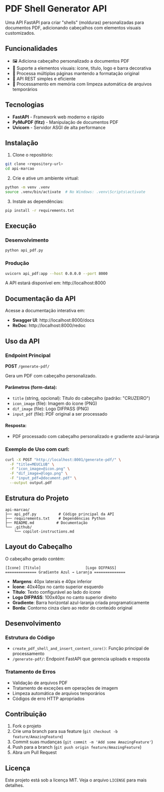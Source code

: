 # PDF Shell Generator API

Uma API FastAPI para criar "shells" (molduras) personalizadas para documentos PDF, adicionando cabeçalhos com elementos visuais customizados.

## Funcionalidades

- 🖼️ Adiciona cabeçalho personalizado a documentos PDF
- 🎨 Suporte a elementos visuais: ícone, título, logo e barra decorativa
- 📄 Processa múltiplas páginas mantendo a formatação original
- 🚀 API REST simples e eficiente
- 🔧 Processamento em memória com limpeza automática de arquivos temporários

## Tecnologias

- **FastAPI** - Framework web moderno e rápido
- **PyMuPDF (fitz)** - Manipulação de documentos PDF
- **Uvicorn** - Servidor ASGI de alta performance

## Instalação

1. Clone o repositório:
```bash
git clone <repository-url>
cd api-marcao
```

2. Crie e ative um ambiente virtual:
```bash
python -m venv .venv
source .venv/bin/activate  # No Windows: .venv\Scripts\activate
```

3. Instale as dependências:
```bash
pip install -r requirements.txt
```

## Execução

### Desenvolvimento
```bash
python api_pdf.py
```

### Produção
```bash
uvicorn api_pdf:app --host 0.0.0.0 --port 8000
```

A API estará disponível em: http://localhost:8000

## Documentação da API

Acesse a documentação interativa em:
- **Swagger UI**: http://localhost:8000/docs
- **ReDoc**: http://localhost:8000/redoc

## Uso da API

### Endpoint Principal

**POST** `/generate-pdf/`

Gera um PDF com cabeçalho personalizado.

#### Parâmetros (form-data):
- `title` (string, opcional): Título do cabeçalho (padrão: "CRUZEIRO")
- `icon_image` (file): Imagem do ícone (PNG)
- `dif_image` (file): Logo DIFPASS (PNG)
- `input_pdf` (file): PDF original a ser processado

#### Resposta:
- PDF processado com cabeçalho personalizado e gradiente azul-laranja

### Exemplo de Uso com curl:

```bash
curl -X POST "http://localhost:8001/generate-pdf/" \
  -F "title=MEUCLUB" \
  -F "icon_image=@icon.png" \
  -F "dif_image=@logo.png" \
  -F "input_pdf=@document.pdf" \
  --output output.pdf
```

## Estrutura do Projeto

```
api-marcao/
├── api_pdf.py          # Código principal da API
├── requirements.txt    # Dependências Python
├── README.md          # Documentação
└── .github/
    └── copilot-instructions.md
```

## Layout do Cabeçalho

O cabeçalho gerado contém:

```
[Ícone] [Título]                    [Logo DIFPASS]
============== Gradiente Azul → Laranja ==============
```

- **Margens**: 40px laterais e 40px inferior
- **Ícone**: 40x40px no canto superior esquerdo
- **Título**: Texto configurável ao lado do ícone
- **Logo DIFPASS**: 100x40px no canto superior direito
- **Gradiente**: Barra horizontal azul-laranja criada programaticamente
- **Borda**: Contorno cinza claro ao redor do conteúdo original

## Desenvolvimento

### Estrutura do Código

- `create_pdf_shell_and_insert_content_core()`: Função principal de processamento
- `/generate-pdf/`: Endpoint FastAPI que gerencia uploads e resposta

### Tratamento de Erros

- Validação de arquivos PDF
- Tratamento de exceções em operações de imagem
- Limpeza automática de arquivos temporários
- Códigos de erro HTTP apropriados

## Contribuição

1. Fork o projeto
2. Crie uma branch para sua feature (`git checkout -b feature/AmazingFeature`)
3. Commit suas mudanças (`git commit -m 'Add some AmazingFeature'`)
4. Push para a branch (`git push origin feature/AmazingFeature`)
5. Abra um Pull Request

## Licença

Este projeto está sob a licença MIT. Veja o arquivo `LICENSE` para mais detalhes.
